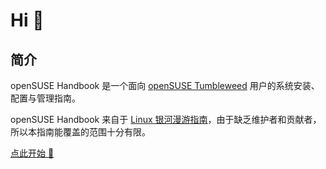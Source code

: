 # Hi 🦎

## 简介

openSUSE Handbook 是一个面向 [openSUSE Tumbleweed](https://zh.opensuse.org/Portal:Tumbleweed) 用户的系统安装、配置与管理指南。

openSUSE Handbook 来自于 [Linux 银河漫游指南](https://github.com/linuxhitchhiker/THGLG)，由于缺乏维护者和贡献者，所以本指南能覆盖的范围十分有限。

[点此开始 🦎](./index.md)
